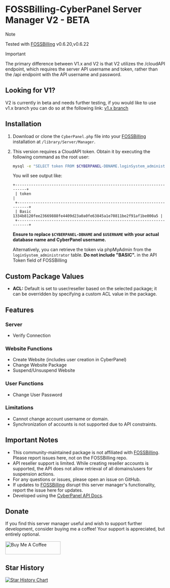 # FOSSBilling-CyberPanel Server Manager V2 - BETA

> [!NOTE]  
> Tested with [FOSSBilling](https://github.com/FOSSBilling/FOSSBilling) v0.6.20,v0.6.22
>


> [!IMPORTANT]  
> The primary difference between V1.x and V2 is that V2 utilizes the /cloudAPI endpoint, which requires the server API username and token, rather than the /api endpoint with the API username and password.
> 

## Looking for V1?
V2 is currently in beta and needs further testing, if you would like to use v1.x branch you can do so at the following link: [v1.x branch](https://github.com/NerdbyteIO/FOSSBilling-CyberPanel/tree/v1.x)

## Installation

1. Download or clone the `CyberPanel.php` file into your [FOSSBilling](https://github.com/FOSSBilling/FOSSBilling) installation at `/library/Server/Manager`.
2. This version requires a CloudAPI token. Obtain it by executing the following command as the root user:

   ```bash
   mysql -e "SELECT token FROM $CYBERPANEL-DBNAME.loginSystem_administrator WHERE username='$USERNAME' \G"
   ```

   You will see output like:

   ```
   +------------------------------------------------------------------------+
    | token                                                                  |
    +------------------------------------------------------------------------+
    | Basic 1334b8120fee23669888fe4409d23a0a0fe63845a1e70811be2f91af1be000a5 |
    +------------------------------------------------------------------------+
   ```

   **Ensure to replace `$CYBERPANEL-DBNAME` and `$USERNAME` with your actual database name and CyberPanel username.**

   Alternatively, you can retrieve the token via phpMyAdmin from the `loginSystem_administrator` table. **Do not include "BASIC".** in the API Token field of FOSSBilling

## Custom Package Values

- **ACL:** Default is set to user/reseller based on the selected package; it can be overridden by specifying a custom ACL value in the package.

## Features

### Server
- Verify Connection

### Website Functions
- Create Website (includes user creation in CyberPanel)
- Change Website Package
- Suspend/Unsuspend Website

### User Functions
- Change User Password

### Limitations
- Cannot change account username or domain.
- Synchronization of accounts is not supported due to API constraints.

## Important Notes

- This community-maintained package is not affiliated with [FOSSBilling](https://github.com/FOSSBilling/FOSSBilling). Please report issues here, not on the FOSSBilling repo.
- API reseller support is limited. While creating reseller accounts is supported, the API does not allow retrieval of all domains/users for suspension actions.
- For any questions or issues, please open an issue on GitHub.
- If updates to [FOSSBilling](https://github.com/FOSSBilling/FOSSBilling) disrupt this server manager's functionality, report the issue here for updates.
- Developed using the [CyberPanel API Docs](https://cyberpanel.docs.apiary.io).

## Donate

If you find this server manager useful and wish to support further development, consider buying me a coffee! Your support is appreciated, but entirely optional.

<a href="https://www.buymeacoffee.com/jsonkenyon" target="_blank"><img src="https://cdn.buymeacoffee.com/buttons/default-orange.png" alt="Buy Me A Coffee" height="41" width="174"></a>

## Star History

[![Star History Chart](https://api.star-history.com/svg?repos=NerdbyteIO/FossBilling-CyberPanel&type=Date)](https://star-history.com/#NerdbyteIO/FossBilling-CyberPanel&Date)
